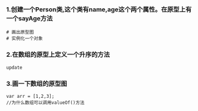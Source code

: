 ### 1.创建一个Person类,这个类有name,age这个两个属性。在原型上有一个sayAge方法

```
# 画出原型图  
# 实例化一个对象
```

### 2.在数组的原型上定义一个升序的方法

```
update
```

### 3.画一下数组的原型图

```
var arr = [1,2,3];
//为什么数组可以调用valueOf()方法
```

